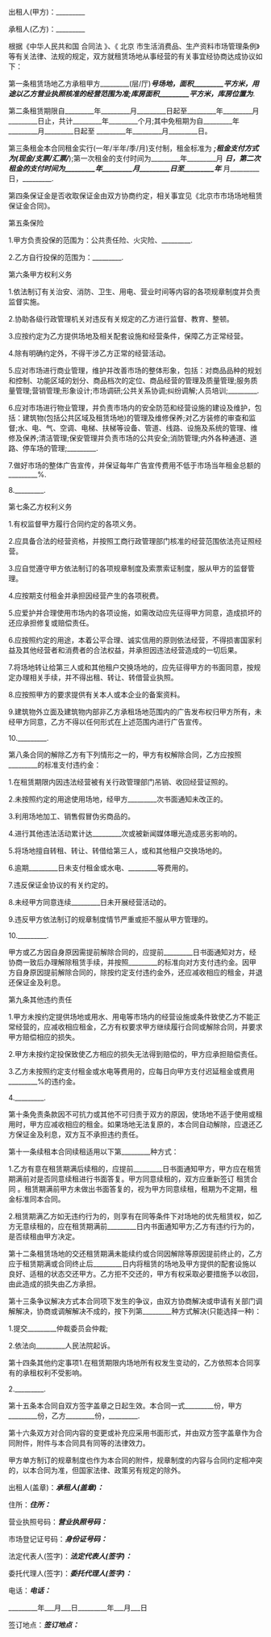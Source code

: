 
 


出租人(甲方)：_________


承租人(乙方)：_________


根据《中华人民共和国
合同法
》、《
北京
市生活消费品、生产资料市场管理条例》等有关法律、法规的规定，双方就租赁场地从事经营的有关事宜经协商达成协议如下：


第一条租赁场地乙方承租甲方_________(层/厅)_________号场地，面积_________平方米，用途以乙方营业执照核准的经营范围为准;库房面积_________平方米，库房位置为_________.


第二条租赁期限自_________年_________月_________日起至_________年_________月_________日止，共计_________年_________个月;其中免租期为自_________年_________月_________日起至 _________年_________月_________日。


第三条租金本合同租金实行(一年/半年/季/月)支付制，租金标准为 _________;租金支付方式为(现金/支票/汇票/_________);第一次租金的支付时间为_________年_________月 _________日，第二次租金的支付时间为_________年_________月_________日至_________年_________ 月_________日，_________.


第四条保证金是否收取保证金由双方协商约定，相关事宜见《北京市市场场地租赁保证金合同》。


第五条保险


1.甲方负责投保的范围为：公共责任险、火灾险、_________.


2.乙方自行投保的范围为：_________.


第六条甲方权利义务


1.依法制订有关治安、消防、卫生、用电、营业时间等内容的各项规章制度并负责监督实施。


2.协助各级行政管理机关对违反有关规定的乙方进行监督、教育、整顿。


3.应按约定为乙方提供场地及相关配套设施和经营条件，保障乙方正常经营。


4.除有明确约定外，不得干涉乙方正常的经营活动。


5.应对市场进行商业管理，维护并改善市场的整体形象，包括：对商品品种的规划和控制、功能区域的划分、商品档次的定位、商品经营的管理及质量管理;服务质量管理;营销管理;形象设计;市场调研;公共关系协调;纠纷调解;人员培训;_________.


6.应对市场进行物业管理，并负责市场内的安全防范和经营设施的建设及维护，包括：建筑物(包括公共区域及租赁场地)的管理及维修保养;对乙方装修的审查和监督;水、电、气、空调、电梯、扶梯等设备、管道、线路、设施及系统的管理、维修及保养;清洁管理;保安管理并负责市场的公共安全;消防管理;内外各种通道、道路、停车场的管理;_________.


7.做好市场的整体广告宣传，并保证每年广告宣传费用不低于市场当年租金总额的_________%.


8._________.


第七条乙方权利义务


1.有权监督甲方履行合同约定的各项义务。


2.应具备合法的经营资格，并按照工商行政管理部门核准的经营范围依法亮证照经营。


3.应自觉遵守甲方依法制订的各项规章制度及索票索证制度，服从甲方的监督管理。


4.应按期支付租金并承担因经营产生的各项税费。


5.应爱护并合理使用市场内的各项设施，如需改动应先征得甲方同意，造成损坏的还应承担修复或赔偿责任。


6.应按照约定的用途，本着公平合理、诚实信用的原则依法经营，不得损害国家利益及其他经营者和消费者的合法权益，并承担因违法经营造成的一切后果。


7.将场地转让给第三人或和其他租户交换场地的，应先征得甲方的书面同意，按规定办理相关手续，并不得出租、转让、转借营业执照。


8.应按照甲方的要求提供有关本人或本企业的备案资料。


9.建筑物外立面及建筑物内部非乙方承租场地范围内的广告发布权归甲方所有，未经甲方同意，乙方不得以任何形式在上述范围内进行广告宣传。


10._________.


第八条合同的解除乙方有下列情形之一的，甲方有权解除合同，乙方应按照_________的标准支付违约金：


1.在租赁期限内因违法经营被有关行政管理部门吊销、收回经营证照的。


2.未按照约定的用途使用场地，经甲方_________次书面通知未改正的。


3.利用场地加工、销售假冒伪劣商品的。


4.进行其他违法活动累计达_________次或被新闻媒体曝光造成恶劣影响的。


5.将场地擅自转租、转让、转借给第三人，或和其他租户交换场地的。


6.逾期_________日未支付租金或水电、_________等费用的。


7.违反保证金协议的有关约定的。


8.未经甲方同意连续_________日未开展经营活动的。


9.违反甲方依法制订的规章制度情节严重或拒不服从甲方管理的。


10._________.


甲方或乙方因自身原因需提前解除合同的，应提前_________日书面通知对方，经协商一致后办理解除租赁手续，并按照_________的标准向对方支付违约金。因甲方自身原因提前解除合同的，除按约定支付违约金外，还应减收相应的租金，并退还保证金及利息。


第九条其他违约责任


1.甲方未按约定提供场地或用水、用电等市场内的经营设施或条件致使乙方不能正常经营的，应减收相应租金，乙方有权要求甲方继续履行合同或解除合同，并要求甲方赔偿相应的损失。


2.甲方未按约定投保致使乙方相应的损失无法得到赔偿的，甲方应承担赔偿责任。


3.乙方未按照约定支付租金或水电等费用的，应每日向甲方支付迟延租金或费用_________%的违约金。


4._________.


第十条免责条款因不可抗力或其他不可归责于双方的原因，使场地不适于使用或租用时，甲方应减收相应的租金。如果场地无法复原的，本合同自动解除，应退还乙方保证金及利息，双方互不承担违约责任。


第十一条续租本合同续租适用以下第_________种方式：


1.乙方有意在租赁期满后续租的，应提前_________日书面通知甲方，甲方应在租赁期满前对是否同意续租进行书面答复。甲方同意续租的，双方应重新签订
租赁合同
。租赁期满前甲方未做出书面答复的，视为甲方同意续租，租期为不定期，租金标准同本合同。


2.租赁期满乙方如无违约行为的，则享有在同等条件下对场地的优先租赁权，如乙方无意续租的，应在租赁期满前_________日内书面通知甲方;乙方有违约行为的，是否续租由甲方决定。


第十二条租赁场地的交还租赁期满未能续约或合同因解除等原因提前终止的，乙方应于租赁期满或合同终止后_________日内将租赁的场地及甲方提供的配套设施以良好、适租的状态交还甲方。乙方拒不交还的，甲方有权采取必要措施予以收回，由此造成的损失由乙方承担。


第十三条争议解决方式本合同项下发生的争议，由双方协商解决或申请有关部门调解解决，协商或调解解决不成的，按下列第_________种方式解决(只能选择一种)：


1.提交_________仲裁委员会仲裁;


2.依法向_________人民法院起诉。


第十四条其他约定事项1.在租赁期限内场地所有权发生变动的，乙方依照本合同享有的承租权利不受影响。


2._________.


第十五条本合同自双方签字盖章之日起生效。本合同一式_________份，甲方_________份，乙方_________份，_________.


第十六条双方对合同内容的变更或补充应采用书面形式，并由双方签字盖章作为合同附件，附件与本合同具有同等的法律效力。


甲方单方制订的规章制度也作为本合同的附件，规章制度的内容与合同约定相冲突的，以本合同为准，但国家法律、政策另有规定的除外。


出租人(盖章)：_________承租人(盖章)：_________


住所：_________住所：_________


营业执照号码：_________营业执照号码：_________


市场登记证号码：_________身份证号码：_________


法定代表人(签字)：_________法定代表人(签字)：_________


委托代理人(签字)：_________委托代理人(签字)：_________


电话：_________电话：_________


_________年___月___日_________年___月___日


签订地点：_________签订地点：_________
 


 

 
 
 
 
 
  


  
 

  


  


  
 
 
 
 

